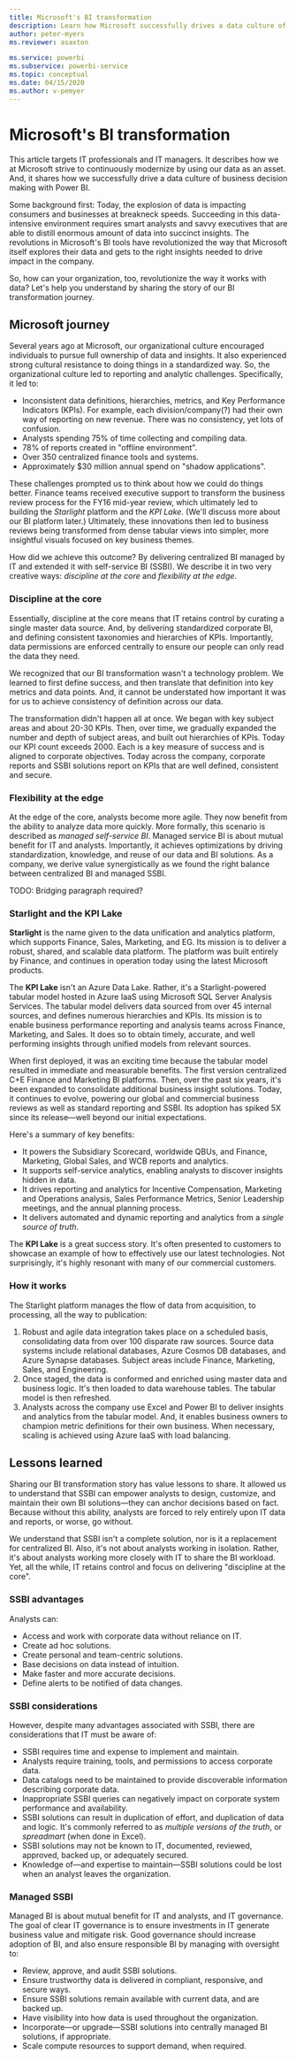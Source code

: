 ```yaml
---
title: Microsoft's BI transformation
description: Learn how Microsoft successfully drives a data culture of business decision making with Power BI.
author: peter-myers
ms.reviewer: asaxton

ms.service: powerbi
ms.subservice: powerbi-service
ms.topic: conceptual
ms.date: 04/15/2020
ms.author: v-pemyer
---
```

# Microsoft's BI transformation

This article targets IT professionals and IT managers. It describes how we at Microsoft strive to continuously modernize by using our data as an asset. And, it shares how we successfully drive a data culture of business decision making with Power BI.

Some background first: Today, the explosion of data is impacting consumers and businesses at breakneck speeds. Succeeding in this data-intensive environment requires smart analysts and savvy executives that are able to distill enormous amount of data into succinct insights. The revolutions in Microsoft's BI tools have revolutionized the way that Microsoft itself explores their data and gets to the right insights needed to drive impact in the company.

So, how can your organization, too, revolutionize the way it works with data? Let's help you understand by sharing the story of our BI transformation journey.

## Microsoft journey

Several years ago at Microsoft, our organizational culture encouraged individuals to pursue full ownership of data and insights. It also experienced strong cultural resistance to doing things in a standardized way. So, the organizational culture led to reporting and analytic challenges. Specifically, it led to:

- Inconsistent data definitions, hierarchies, metrics, and Key Performance Indicators (KPIs). For example, each division/company(?) had their own way of reporting on new revenue. There was no consistency, yet lots of confusion.
- Analysts spending 75% of time collecting and compiling data.
- 78% of reports created in "offline environment".
- Over 350 centralized finance tools and systems.
- Approximately $30 million annual spend on "shadow applications".

These challenges prompted us to think about how we could do things better. Finance teams received executive support to transform the business review process for the FY16 mid-year review, which ultimately led to building the _Starlight_ platform and the _KPI Lake_. (We'll discuss more about our BI platform later.) Ultimately, these innovations then led to business reviews being transformed from dense tabular views into simpler, more insightful visuals focused on key business themes.

How did we achieve this outcome? By delivering centralized BI managed by IT and extended it with self-service BI (SSBI). We describe it in two very creative ways:  _discipline at the core_ and _flexibility at the edge_.

### Discipline at the core

Essentially, discipline at the core means that IT retains control by curating a single master data source. And, by delivering standardized corporate BI, and defining consistent taxonomies and hierarchies of KPIs. Importantly, data permissions are enforced centrally to ensure our people can only read the data they need.

We recognized that our BI transformation wasn't a technology problem. We learned to first define success, and then translate that definition into key metrics and data points. And, it cannot be understated how important it was for us to achieve consistency of definition across our data.

 The transformation didn't happen all at once. We began with key subject areas and about 20-30 KPIs. Then, over time, we gradually expanded the number and depth of subject areas, and built out hierarchies of KPIs. Today our KPI count exceeds 2000. Each is a key measure of success and is aligned to corporate objectives. Today across the company, corporate reports and SSBI solutions report on KPIs that are well defined, consistent and secure.

### Flexibility at the edge

At the edge of the core, analysts become more agile. They now benefit from the ability to analyze data more quickly. More formally, this scenario is described as _managed self-service BI_. Managed service BI is about mutual benefit for IT and analysts. Importantly, it achieves optimizations by driving standardization, knowledge, and reuse of our data and BI solutions. As a company, we derive value synergistically as we found the right balance between centralized BI and managed SSBI.

TODO: Bridging paragraph required?

### Starlight and the KPI Lake

**Starlight** is the name given to the data unification and analytics platform, which supports Finance, Sales, Marketing, and EG. Its  mission is to deliver a robust, shared, and scalable data platform. The platform was built entirely by Finance, and continues in operation today using the latest Microsoft products.

The **KPI Lake** isn't an Azure Data Lake. Rather, it's a Starlight-powered tabular model hosted in Azure IaaS using Microsoft SQL Server Analysis Services. The tabular model delivers data sourced from over 45 internal sources, and defines numerous hierarchies and KPIs. Its mission is to enable business performance reporting and analysis teams across Finance, Marketing, and Sales. It does so to obtain timely, accurate, and well performing insights through unified models from relevant sources.

When first deployed, it was an exciting time because the tabular model resulted in immediate and measurable benefits. The first version centralized C+E Finance and Marketing BI platforms. Then, over the past six years, it's been expanded to consolidate additional business insight solutions. Today, it continues to evolve, powering our global and commercial business reviews as well as standard reporting and SSBI. Its adoption has spiked 5X since its release—well beyond our initial expectations.

Here's a summary of key benefits:

- It powers the Subsidiary Scorecard, worldwide QBUs, and Finance, Marketing, Global Sales, and WCB reports and analytics.
- It supports self-service analytics, enabling analysts to discover insights hidden in data.
- It drives reporting and analytics for Incentive Compensation, Marketing and Operations analysis, Sales Performance Metrics, Senior Leadership meetings, and the annual planning process.
- It delivers automated and dynamic reporting and analytics from a _single source of truth_.

The **KPI Lake** is a great success story. It's often presented to customers to showcase an example of how to effectively use our latest technologies. Not surprisingly, it's highly resonant with many of our commercial customers.

### How it works

The Starlight platform manages the flow of data from acquisition, to processing, all the way to publication:

1. Robust and agile data integration takes place on a scheduled basis, consolidating data from over 100 disparate raw sources. Source data systems include relational databases, Azure Cosmos DB databases, and Azure Synapse databases. Subject areas include Finance, Marketing, Sales, and Engineering.
2. Once staged, the data is conformed and enriched using master data and business logic. It's then loaded to data warehouse tables. The tabular model is then refreshed.
3. Analysts across the company use Excel and Power BI to deliver insights and analytics from the tabular model. And, it enables business owners to champion metric definitions for their own business. When necessary, scaling is achieved using Azure IaaS with load balancing.

## Lessons learned

Sharing our BI transformation story has value lessons to share. It allowed us to understand that SSBI can empower analysts to design, customize, and maintain their own BI solutions—they can anchor decisions based on fact. Because without this ability, analysts are forced to rely entirely upon IT data and reports, or worse, go without.

We understand that SSBI isn't a complete solution, nor is it a replacement for centralized BI. Also, it's not about analysts working in isolation. Rather, it's about analysts working more closely with IT to share the BI workload. Yet, all the while, IT retains control and focus on delivering "discipline at the core".

### SSBI advantages

Analysts can:

- Access and work with corporate data without reliance on IT.
- Create ad hoc solutions.
- Create personal and team-centric solutions.
- Base decisions on data instead of intuition.
- Make faster and more accurate decisions.
- Define alerts to be notified of data changes.

### SSBI considerations

However, despite many advantages associated with SSBI, there are considerations that IT must be aware of:

- SSBI requires time and expense to implement and maintain.
- Analysts require training, tools, and permissions to access corporate data.
- Data catalogs need to be maintained to provide discoverable information describing corporate data.
- Inappropriate SSBI queries can negatively impact on corporate system performance and availability.
- SSBI solutions can result in duplication of effort, and duplication of data and logic. It's commonly referred to as _multiple versions of the truth_, or _spreadmart_ (when done in Excel).
- SSBI solutions may not be known to IT, documented, reviewed, approved, backed up, or adequately secured.
- Knowledge of—and expertise to maintain—SSBI solutions could be lost when an analyst leaves the organization.

### Managed SSBI

Managed BI is about mutual benefit for IT and analysts, and IT governance. The goal of clear IT governance is to ensure investments in IT generate business value and mitigate risk. Good governance should increase adoption of BI, and also ensure responsible BI by managing with oversight to:

- Review, approve, and audit SSBI solutions.
- Ensure trustworthy data is delivered in compliant, responsive, and secure ways.
- Ensure SSBI solutions remain available with current data, and are backed up.
- Have visibility into how data is used throughout the organization.
- Incorporate—or upgrade—SSBI solutions into centrally managed BI solutions, if appropriate.
- Scale compute resources to support demand, when required.
